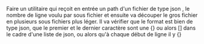 Faire un utilitaire qui reçoit en entrée un path d'un fichier de type json , le nombre de ligne voulu par sous fichier et ensuite va découper le gros fichier en plusieurs sous fichiers plus léger. Il va vérifier que le format est bien de type json, que le premier et le dernier caractère sont une {} ou alors [] dans le cadre d'une liste de json, ou alors qu'à chaque début de ligne il y {}
